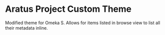 # Aratus Project Custom Theme

Modified theme for Omeka S. Allows for items listed in browse view to list all their metadata inline. 